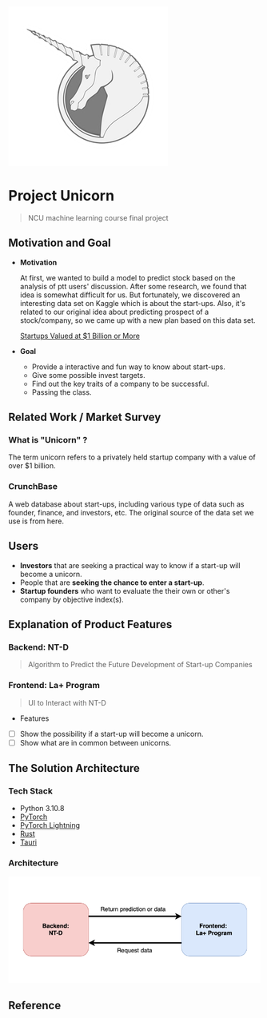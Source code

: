 ![logo](unicorn.png)
# Project Unicorn

> NCU machine learning course final project

## Motivation and Goal

- **Motivation**

  At first, we wanted to build a model to predict stock based on the analysis of ptt users' discussion.
  After some research, we found that idea is somewhat difficult for us.
  But fortunately, we discovered an interesting data set on Kaggle which is about the start-ups.
  Also, it's related to our original idea about predicting prospect of a stock/company, so we came up with a new plan based on this data set.

  [Startups Valued at $1 Billion or More](https://www.kaggle.com/datasets/thedevastator/startups-valued-at-1-billion-or-more)
- **Goal**
	- Provide a interactive and fun way to know about start-ups.
	- Give some possible invest targets.
	- Find out the key traits of a company to be successful.
	- Passing the class.

## Related Work / Market Survey

### What is "Unicorn" ?

The term unicorn refers to a privately held startup company with a value of over $1 billion.

### CrunchBase

A web database about start-ups, including various type of data such as founder, finance, and investors, etc.
The original source of the data set we use is from here.

## Users

- **Investors** that are seeking a practical way to know if a start-up will become a unicorn.
- People that are **seeking the chance to enter a start-up**.
- **Startup founders** who want to evaluate the their own or other's company by objective index(s).

## Explanation of Product Features

### Backend: NT-D

> Algorithm to Predict the Future Development of Start-up Companies

### Frontend: La+ Program

> UI to Interact with NT-D

- Features
- [ ] Show the possibility if a start-up will become a unicorn.
- [ ] Show what are in common between unicorns.

## The Solution Architecture

[//]: # (&#40;Describe of product solutions and techniques&#41;)

### Tech Stack

- Python 3.10.8
- [PyTorch](https://github.com/pytorch/pytorch)
- [PyTorch Lightning](https://github.com/pytorch/pytorch)
- [Rust](https://github.com/rust-lang/rust)
- [Tauri](https://github.com/tauri-apps/tauri)

### Architecture
![architecture](architecture.png)

## Reference

[//]: # (https://ithelp.ithome.com.tw/articles/10252383?sc=pt)
